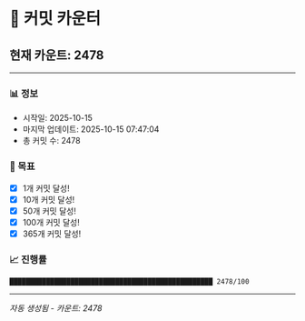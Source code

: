 # 🔢 커밋 카운터

## 현재 카운트: 2478

---

### 📊 정보
- 시작일: 2025-10-15
- 마지막 업데이트: 2025-10-15 07:47:04
- 총 커밋 수: 2478

### 🎯 목표
- [x] 1개 커밋 달성!
- [x] 10개 커밋 달성!
- [x] 50개 커밋 달성!
- [x] 100개 커밋 달성!
- [x] 365개 커밋 달성!

### 📈 진행률
```
██████████████████████████████████████████████████ 2478/100
```

---
*자동 생성됨 - 카운트: 2478*
